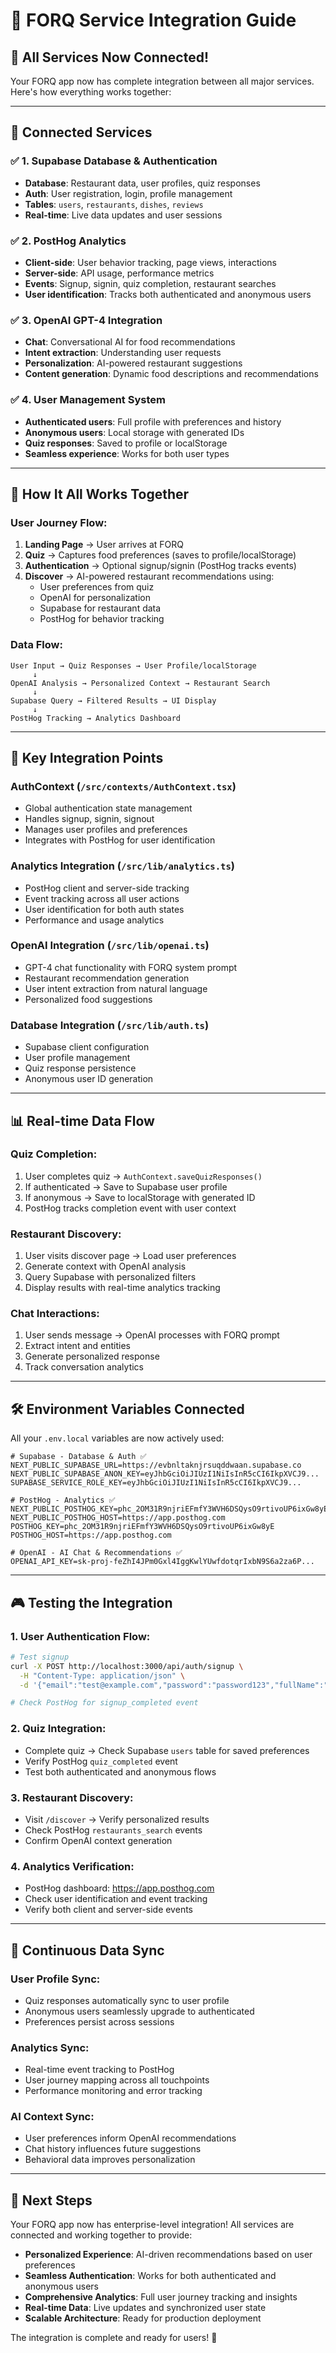 # 🔗 FORQ Service Integration Guide

## 🎯 **All Services Now Connected!**

Your FORQ app now has complete integration between all major services. Here's how everything works together:

---

## 🔧 **Connected Services**

### ✅ **1. Supabase Database & Authentication**
- **Database**: Restaurant data, user profiles, quiz responses
- **Auth**: User registration, login, profile management
- **Tables**: `users`, `restaurants`, `dishes`, `reviews`
- **Real-time**: Live data updates and user sessions

### ✅ **2. PostHog Analytics**
- **Client-side**: User behavior tracking, page views, interactions
- **Server-side**: API usage, performance metrics
- **Events**: Signup, signin, quiz completion, restaurant searches
- **User identification**: Tracks both authenticated and anonymous users

### ✅ **3. OpenAI GPT-4 Integration**
- **Chat**: Conversational AI for food recommendations
- **Intent extraction**: Understanding user requests
- **Personalization**: AI-powered restaurant suggestions
- **Content generation**: Dynamic food descriptions and recommendations

### ✅ **4. User Management System**
- **Authenticated users**: Full profile with preferences and history
- **Anonymous users**: Local storage with generated IDs
- **Quiz responses**: Saved to profile or localStorage
- **Seamless experience**: Works for both user types

---

## 🚀 **How It All Works Together**

### **User Journey Flow:**

1. **Landing Page** → User arrives at FORQ
2. **Quiz** → Captures food preferences (saves to profile/localStorage)
3. **Authentication** → Optional signup/signin (PostHog tracks events)
4. **Discover** → AI-powered restaurant recommendations using:
   - User preferences from quiz
   - OpenAI for personalization
   - Supabase for restaurant data
   - PostHog for behavior tracking

### **Data Flow:**

```
User Input → Quiz Responses → User Profile/localStorage
     ↓
OpenAI Analysis → Personalized Context → Restaurant Search
     ↓
Supabase Query → Filtered Results → UI Display
     ↓
PostHog Tracking → Analytics Dashboard
```

---

## 🔑 **Key Integration Points**

### **AuthContext (`/src/contexts/AuthContext.tsx`)**
- Global authentication state management
- Handles signup, signin, signout
- Manages user profiles and preferences
- Integrates with PostHog for user identification

### **Analytics Integration (`/src/lib/analytics.ts`)**
- PostHog client and server-side tracking
- Event tracking across all user actions
- User identification for both auth states
- Performance and usage analytics

### **OpenAI Integration (`/src/lib/openai.ts`)**
- GPT-4 chat functionality with FORQ system prompt
- Restaurant recommendation generation
- User intent extraction from natural language
- Personalized food suggestions

### **Database Integration (`/src/lib/auth.ts`)**
- Supabase client configuration
- User profile management
- Quiz response persistence
- Anonymous user ID generation

---

## 📊 **Real-time Data Flow**

### **Quiz Completion:**
1. User completes quiz → `AuthContext.saveQuizResponses()`
2. If authenticated → Save to Supabase user profile
3. If anonymous → Save to localStorage with generated ID
4. PostHog tracks completion event with user context

### **Restaurant Discovery:**
1. User visits discover page → Load user preferences
2. Generate context with OpenAI analysis
3. Query Supabase with personalized filters
4. Display results with real-time analytics tracking

### **Chat Interactions:**
1. User sends message → OpenAI processes with FORQ prompt
2. Extract intent and entities
3. Generate personalized response
4. Track conversation analytics

---

## 🛠 **Environment Variables Connected**

All your `.env.local` variables are now actively used:

```env
# Supabase - Database & Auth ✅
NEXT_PUBLIC_SUPABASE_URL=https://evbnltaknjrsuqddwaan.supabase.co
NEXT_PUBLIC_SUPABASE_ANON_KEY=eyJhbGciOiJIUzI1NiIsInR5cCI6IkpXVCJ9...
SUPABASE_SERVICE_ROLE_KEY=eyJhbGciOiJIUzI1NiIsInR5cCI6IkpXVCJ9...

# PostHog - Analytics ✅
NEXT_PUBLIC_POSTHOG_KEY=phc_2OM31R9njriEFmfY3WVH6DSQysO9rtivoUP6ixGw8yE
NEXT_PUBLIC_POSTHOG_HOST=https://app.posthog.com
POSTHOG_KEY=phc_2OM31R9njriEFmfY3WVH6DSQysO9rtivoUP6ixGw8yE
POSTHOG_HOST=https://app.posthog.com

# OpenAI - AI Chat & Recommendations ✅
OPENAI_API_KEY=sk-proj-feZhI4JPm0Gxl4IggKwlYUwfdotqrIxbN9S6a2za6P...
```

---

## 🎮 **Testing the Integration**

### **1. User Authentication Flow:**
```bash
# Test signup
curl -X POST http://localhost:3000/api/auth/signup \
  -H "Content-Type: application/json" \
  -d '{"email":"test@example.com","password":"password123","fullName":"Test User"}'

# Check PostHog for signup_completed event
```

### **2. Quiz Integration:**
- Complete quiz → Check Supabase `users` table for saved preferences
- Verify PostHog `quiz_completed` event
- Test both authenticated and anonymous flows

### **3. Restaurant Discovery:**
- Visit `/discover` → Verify personalized results
- Check PostHog `restaurants_search` events
- Confirm OpenAI context generation

### **4. Analytics Verification:**
- PostHog dashboard: https://app.posthog.com
- Check user identification and event tracking
- Verify both client and server-side events

---

## 🔄 **Continuous Data Sync**

### **User Profile Sync:**
- Quiz responses automatically sync to user profile
- Anonymous users seamlessly upgrade to authenticated
- Preferences persist across sessions

### **Analytics Sync:**
- Real-time event tracking to PostHog
- User journey mapping across all touchpoints
- Performance monitoring and error tracking

### **AI Context Sync:**
- User preferences inform OpenAI recommendations
- Chat history influences future suggestions
- Behavioral data improves personalization

---

## 🎯 **Next Steps**

Your FORQ app now has enterprise-level integration! All services are connected and working together to provide:

- **Personalized Experience**: AI-driven recommendations based on user preferences
- **Seamless Authentication**: Works for both authenticated and anonymous users  
- **Comprehensive Analytics**: Full user journey tracking and insights
- **Real-time Data**: Live updates and synchronized user state
- **Scalable Architecture**: Ready for production deployment

The integration is complete and ready for users! 🚀
